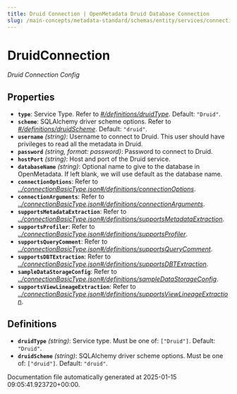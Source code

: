 ```yaml
---
title: Druid Connection | OpenMetadata Druid Database Connection
slug: /main-concepts/metadata-standard/schemas/entity/services/connections/database/druidconnection
---
```


# DruidConnection

*Druid Connection Config*

## Properties

- **`type`**: Service Type. Refer to *[#/definitions/druidType](#definitions/druidType)*. Default: `"Druid"`.
- **`scheme`**: SQLAlchemy driver scheme options. Refer to *[#/definitions/druidScheme](#definitions/druidScheme)*. Default: `"druid"`.
- **`username`** *(string)*: Username to connect to Druid. This user should have privileges to read all the metadata in Druid.
- **`password`** *(string, format: password)*: Password to connect to Druid.
- **`hostPort`** *(string)*: Host and port of the Druid service.
- **`databaseName`** *(string)*: Optional name to give to the database in OpenMetadata. If left blank, we will use default as the database name.
- **`connectionOptions`**: Refer to *[../connectionBasicType.json#/definitions/connectionOptions](#/connectionBasicType.json#/definitions/connectionOptions)*.
- **`connectionArguments`**: Refer to *[../connectionBasicType.json#/definitions/connectionArguments](#/connectionBasicType.json#/definitions/connectionArguments)*.
- **`supportsMetadataExtraction`**: Refer to *[../connectionBasicType.json#/definitions/supportsMetadataExtraction](#/connectionBasicType.json#/definitions/supportsMetadataExtraction)*.
- **`supportsProfiler`**: Refer to *[../connectionBasicType.json#/definitions/supportsProfiler](#/connectionBasicType.json#/definitions/supportsProfiler)*.
- **`supportsQueryComment`**: Refer to *[../connectionBasicType.json#/definitions/supportsQueryComment](#/connectionBasicType.json#/definitions/supportsQueryComment)*.
- **`supportsDBTExtraction`**: Refer to *[../connectionBasicType.json#/definitions/supportsDBTExtraction](#/connectionBasicType.json#/definitions/supportsDBTExtraction)*.
- **`sampleDataStorageConfig`**: Refer to *[../connectionBasicType.json#/definitions/sampleDataStorageConfig](#/connectionBasicType.json#/definitions/sampleDataStorageConfig)*.
- **`supportsViewLineageExtraction`**: Refer to *[../connectionBasicType.json#/definitions/supportsViewLineageExtraction](#/connectionBasicType.json#/definitions/supportsViewLineageExtraction)*.
## Definitions

- **`druidType`** *(string)*: Service type. Must be one of: `["Druid"]`. Default: `"Druid"`.
- **`druidScheme`** *(string)*: SQLAlchemy driver scheme options. Must be one of: `["druid"]`. Default: `"druid"`.


Documentation file automatically generated at 2025-01-15 09:05:41.923720+00:00.
